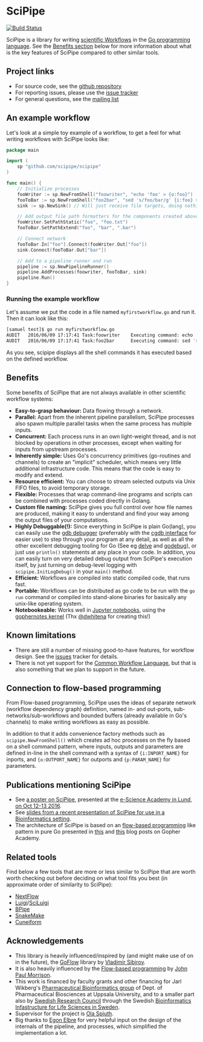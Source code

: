 # SciPipe

[![Build Status](https://travis-ci.org/scipipe/scipipe.svg?branch=master)](https://travis-ci.org/scipipe/scipipe)

SciPipe is a library for writing [scientific
Workflows](https://en.wikipedia.org/wiki/Scientific_workflow_system) in the
[Go programming language](http://golang.org).
See the [Benefits section](#benefits) below for more information about what is
the key features of SciPipe compared to other similar tools.

## Project links

- For source code, see the [github repository](http://github.com/scipipe/scipipe)
- For reporting issues, please use the [issue tracker](https://github.com/scipipe/scipipe/issues)
- For general questions, see the [mailing list](https://groups.google.com/forum/#!forum/scipipe)

## An example workflow

Let's look at a simple toy example of a workflow, to get a feel for what
writing workflows with SciPipe looks like:

```go
package main

import (
	sp "github.com/scipipe/scipipe"
)

func main() {
	// Initialize processes
	fooWriter := sp.NewFromShell("foowriter", "echo 'foo' > {o:foo}")
	fooToBar := sp.NewFromShell("foo2bar", "sed 's/foo/bar/g' {i:foo} > {o:bar}")
	sink := sp.NewSink() // Will just receive file targets, doing nothing

	// Add output file path formatters for the components created above
	fooWriter.SetPathStatic("foo", "foo.txt")
	fooToBar.SetPathExtend("foo", "bar", ".bar")

	// Connect network
	fooToBar.In["foo"].Connect(fooWriter.Out["foo"])
	sink.Connect(fooToBar.Out["bar"])

	// Add to a pipeline runner and run
	pipeline := sp.NewPipelineRunner()
	pipeline.AddProcesses(foowriter, fooToBar, sink)
	pipeline.Run()
}
```

### Running the example workflow

Let's assume we put the code in a file named `myfirstworkflow.go` and run it.
Then it can look like this:

```bash
[samuel test]$ go run myfirstworkflow.go
AUDIT   2016/06/09 17:17:41 Task:foowriter    Executing command: echo 'foo' > foo.txt.tmp
AUDIT   2016/06/09 17:17:41 Task:foo2bar      Executing command: sed 's/foo/bar/g' foo.txt > foo.txt.bar.tmp
```

As you see, scipipe displays all the shell commands it has executed based on the defined workflow.

## Benefits

Some benefits of SciPipe that are not always available in other scientific workflow systems:

- **Easy-to-grasp behaviour:** Data flowing through a network.
- **Parallel:** Apart from the inherent pipeline parallelism, SciPipe processes also spawn multiple parallel tasks when the same process has multiple inputs.
- **Concurrent:** Each process runs in an own light-weight thread, and is not blocked by
  operations in other processes, except when waiting for inputs from upstream processes.
- **Inherently simple:** Uses Go's concurrency primitives (go-routines and channels)
  to create an "implicit" scheduler, which means very little additional infrastructure code.
  This means that the code is easy to modify and extend.
- **Resource efficient:** You can choose to stream selected outputs via Unix FIFO files, to avoid temporary storage.
- **Flexible:** Processes that wrap command-line programs and scripts can be combined with
  processes coded directly in Golang.
- **Custom file naming:** SciPipe gives you full control over how file names are produced,
  making it easy to understand and find your way among the output files of your computations.
- **Highly Debuggable(!):** Since everything in SciPipe is plain Go(lang), you can easily use the [gdb debugger](http://golang.org/doc/gdb) (preferrably
  with the [cgdb interface](https://www.youtube.com/watch?v=OKLR6rrsBmI) for easier use) to step through your program at any detail, as well as all
  the other excellent debugging tooling for Go (See eg [delve](https://github.com/derekparker/delve) and [godebug](https://github.com/mailgun/godebug)),
  or just use `println()` statements at any place in your code. In addition, you can easily
  turn on very detailed debug output from SciPipe's execution itself, by just turning on debug-level
  logging with `scipipe.InitLogDebug()` in your `main()` method.
- **Efficient:** Workflows are compiled into static compiled code, that runs fast.
- **Portable:** Workflows can be distributed as go code to be run with the `go run` command
  or compiled into stand-alone binaries for basically any unix-like operating system.
- **Notebookeable:** Works well in [Jupyter notebooks](http://jupyter.org), using the [gophernotes kernel](https://github.com/gopherds/gophernotes) (Thx [@dwhitena](https://twitter.com/dwhitena) for creating this!)

## Known limitations

- There are still a number of missing good-to-have features, for workflow design. See the [issues](https://github.com/scipipe/scipipe/issues) tracker for details.
- There is not yet support for the [Common Workflow Language](http://common-workflow-language.github.io), but that is also something that we plan to support in the future.

## Connection to flow-based programming

From Flow-based programming, SciPipe uses the ideas of separate network (workflow dependency graph)
definition, named in- and out-ports, sub-networks/sub-workflows and bounded buffers (already available
in Go's channels) to make writing workflows as easy as possible.

In addition to that it adds convenience factory methods such as `scipipe.NewFromShell()` which creates ad hoc processes
on the fly based on a shell command pattern, where  inputs, outputs and parameters are defined in-line
in the shell command with a syntax of `{i:INPORT_NAME}` for inports, and `{o:OUTPORT_NAME}` for outports
and `{p:PARAM_NAME}` for parameters.

## Publications mentioning SciPipe

- See [a poster on SciPipe](http://dx.doi.org/10.13140/RG.2.2.34414.61760), presented at the [e-Science Academy in Lund, on Oct 12-13 2016](essenceofescience.se/event/swedish-e-science-academy-2016-2/).
- See [slides from a recent presentation of SciPipe for use in a Bioinformatics setting](http://www.slideshare.net/SamuelLampa/scipipe-a-lightweight-workflow-library-inspired-by-flowbased-programming).
- The architecture of SciPipe is based on an [flow-based
  programming](https://en.wikipedia.org/wiki/Flow-based_programming) like
  pattern in pure Go presented in
  [this](http://blog.gopheracademy.com/composable-pipelines-pattern) and
  [this](https://blog.gopheracademy.com/advent-2015/composable-pipelines-improvements/)
  blog posts on Gopher Academy.

## Related tools

Find below a few tools that are more or less similar to SciPipe that are worth worth checking out before
deciding on what tool fits you best (in approximate order of similarity to SciPipe):

- [NextFlow](http://nextflow.io)
- [Luigi](https://github.com/spotify/luigi)/[SciLuigi](https://github.com/samuell/sciluigi)
- [BPipe](https://code.google.com/p/bpipe/)
- [SnakeMake](https://bitbucket.org/johanneskoester/snakemake)
- [Cuneiform](https://github.com/joergen7/cuneiform)

## Acknowledgements

- This library is heavily influenced/inspired by (and might make use of on in the future),
  the [GoFlow](https://github.com/trustmaster/goflow) library by [Vladimir Sibirov](https://github.com/trustmaster/goflow).
- It is also heavily influenced by the [Flow-based programming](http://www.jpaulmorrison.com/fbp) by [John Paul Morrison](http://www.jpaulmorrison.com/fbp).
- This work is financed by faculty grants and other financing for Jarl Wikberg's [Pharmaceutical Bioinformatics group](http://www.farmbio.uu.se/forskning/researchgroups/pb/) of Dept. of
  Pharmaceutical Biosciences at Uppsala University, and to a smaller part also by [Swedish Research Council](http://vr.se) through the Swedish [Bioinformatics Infastructure for Life Sciences in Sweden](http://bils.se).
- Supervisor for the project is [Ola Spjuth](http://www.farmbio.uu.se/research/researchgroups/pb/olaspjuth).
- Big thanks to [Egon Elbre](http://twitter.com/egonelbre) for very helpful input on the design of the internals of the pipeline, and processes, which simplified the implementation a lot.
